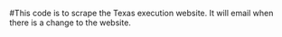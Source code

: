 #This code is to scrape the Texas execution website. It will email when there is a change to the website. 
